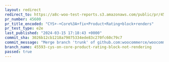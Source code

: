 ```yaml
---
layout: redirect
redirect_to: https://a8c-woo-test-reports.s3.amazonaws.com/public/pr/45600/e2e/index.html
pr_number: 45600
pr_title_encoded: "CYS+-+Core%3A+fix+Product+Rating+block+renders"
pr_test_type: e2e
last_published: "2024-03-15 17:18:43 +0000"
commit_sha: 3026b12cb1218a79075334ede83c270fc60c79c7
commit_message: "Merge branch 'trunk' of github.com:woocommerce/woocommerce into 45593…"
branch_name: 45593-cys-on-core-product-rating-block-not-rendering
passed: true
---
```

